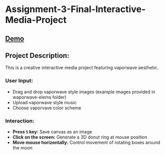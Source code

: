 # Assignment-3-Final-Interactive-Media-Project

## [Demo](https://unicar9.github.io/Assignment-3-Final-Interactive-Media-Project/)

## Project Description:

This is a creative interactive media project featuring vaporwave aesthetic.

### User Input:

- Drag and drop vaporwave style images (example images provided in waporwave-elems folder)
- Upload vaporwave style music
- Choose vaporvave color scheme

### Interaction:

- **Press `S` key:** Save canvas as an image
- **Click on the screen:** Generate a 3D donut ring at mouse position
- **Move mouse horizontally:** Control movement of rotating boxes around the moon
